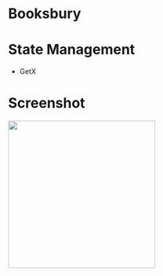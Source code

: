 # Booksbury

# State Management 
- GetX

# Screenshot
<img src="https://github.com/dettyboy2022/Booksbury/assets/108200853/d4b3dc98-aeb0-45e1-9228-71c549a4e960" width="300">

